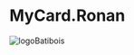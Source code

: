 # MyCard.Ronan

![logoBatibois](https://user-images.githubusercontent.com/78889189/107976949-a2bfa180-6fba-11eb-981e-54af645f16c2.JPG)
